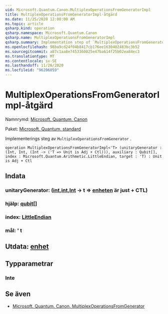 ```yaml
---
uid: Microsoft.Quantum.Canon.MultiplexOperationsFromGeneratorImpl
title: MultiplexOperationsFromGeneratorImpl-åtgärd
ms.date: 11/25/2020 12:00:00 AM
ms.topic: article
qsharp.kind: operation
qsharp.namespace: Microsoft.Quantum.Canon
qsharp.name: MultiplexOperationsFromGeneratorImpl
qsharp.summary: Implementation step of `MultiplexOperationsFromGenerator`.
ms.openlocfilehash: 98ba9cd24f04b8417cb176ee1630402483bc3b52
ms.sourcegitcommit: a87c1aa8e7453360025e47ba614f25b02ea84ec3
ms.translationtype: MT
ms.contentlocale: sv-SE
ms.lasthandoff: 11/26/2020
ms.locfileid: "96206059"
---
```

# <a name="multiplexoperationsfromgeneratorimpl-operation"></a>MultiplexOperationsFromGeneratorImpl-åtgärd

Namnrymd: [Microsoft. Quantum. Canon](xref:Microsoft.Quantum.Canon)

Paket: [Microsoft. Quantum. standard](https://nuget.org/packages/Microsoft.Quantum.Standard)


Implementerings steg av `MultiplexOperationsFromGenerator` .

```qsharp
operation MultiplexOperationsFromGeneratorImpl<'T> (unitaryGenerator : (Int, Int, (Int -> ('T => Unit is Adj + Ctl))), auxiliary : Qubit[], index : Microsoft.Quantum.Arithmetic.LittleEndian, target : 'T) : Unit is Adj + Ctl
```


## <a name="input"></a>Indata

### <a name="unitarygenerator--intintint---t--unit--is-adj--ctl"></a>unitaryGenerator: ([int](xref:microsoft.quantum.lang-ref.int),[int](xref:microsoft.quantum.lang-ref.int),[Int](xref:microsoft.quantum.lang-ref.int) -> t => [enheten](xref:microsoft.quantum.lang-ref.unit)  är just + CTL)




### <a name="auxiliary--qubit"></a>hjälp: [qubit](xref:microsoft.quantum.lang-ref.qubit)[]




### <a name="index--littleendian"></a>index: [LittleEndian](xref:Microsoft.Quantum.Arithmetic.LittleEndian)




### <a name="target--t"></a>mål: ' t





## <a name="output--unit"></a>Utdata: [enhet](xref:microsoft.quantum.lang-ref.unit)



## <a name="type-parameters"></a>Typparametrar

### <a name="t"></a>Inte



## <a name="see-also"></a>Se även

- [Microsoft. Quantum. Canon. MultiplexOperationsFromGenerator](xref:Microsoft.Quantum.Canon.MultiplexOperationsFromGenerator)